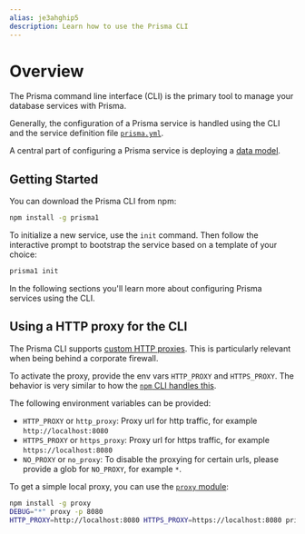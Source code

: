 ```yaml
---
alias: je3ahghip5
description: Learn how to use the Prisma CLI
---
```


# Overview

The Prisma command line interface (CLI) is the primary tool to manage your database services with Prisma.

Generally, the configuration of a Prisma service is handled using the CLI and the service definition file [`prisma.yml`](!alias-foatho8aip).

A central part of configuring a Prisma service is deploying a [data model](!alias-eiroozae8u).

## Getting Started

You can download the Prisma CLI from npm:

```sh
npm install -g prisma1
```

To initialize a new service, use the `init` command. Then follow the interactive prompt to bootstrap the service based on a template of your choice:

```sh
prisma1 init
```

In the following sections you'll learn more about configuring Prisma services using the CLI.

## Using a HTTP proxy for the CLI

The Prisma CLI supports [custom HTTP proxies](https://github.com/graphcool/prisma/issues/618). This is particularly relevant when being behind a corporate firewall.

To activate the proxy, provide the env vars `HTTP_PROXY` and `HTTPS_PROXY`. The behavior is very similar to how the [`npm` CLI handles this](https://docs.npmjs.com/misc/config#https-proxy).

The following environment variables can be provided:

- `HTTP_PROXY` or `http_proxy`: Proxy url for http traffic, for example `http://localhost:8080`
- `HTTPS_PROXY` or `https_proxy`: Proxy url for https traffic, for example `https://localhost:8080`
- `NO_PROXY` or `no_proxy`: To disable the proxying for certain urls, please provide a glob for `NO_PROXY`, for example `*`.

To get a simple local proxy, you can use the [`proxy` module](https://www.npmjs.com/package/proxy):

```bash
npm install -g proxy
DEBUG="*" proxy -p 8080
HTTP_PROXY=http://localhost:8080 HTTPS_PROXY=https://localhost:8080 prisma1 deploy
```